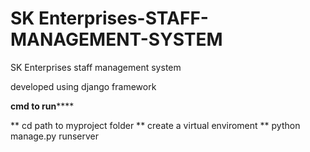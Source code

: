 ﻿# SK Enterprises-STAFF-MANAGEMENT-SYSTEM

 SK Enterprises staff management system

developed using django framework 

********cmd to run************

** cd path to myproject folder 
** create a virtual enviroment
** python manage.py runserver
